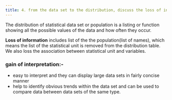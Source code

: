 ```yaml
---
title: 4. from the data set to the distribution, discuss the loss of information and the gain for interpretation.
---
```

The distribution of statistical data set or population is a listing or function showing all the possible values of the data and how often they occur.

**Loss of information** includes list of the the population(list of names), which means the list of the statistical unit is removed from the distribution table. 
We also loss the association between statistical unit and variables.

### gain of interpretation:-
 -  easy to interpret and they can display large data sets in fairly concise manner
 -  help to identify obvious trends within the data set and can be used to compare data between data sets of the same type. 

